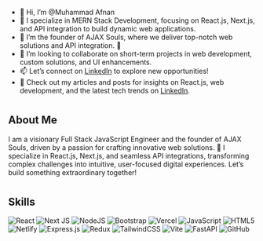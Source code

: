 <ul>
<li>👋 Hi, I’m @Muhammad Afnan</li>
<li>👀 I specialize in MERN Stack Development, focusing on React.js, Next.js, and API integration to build dynamic web applications.</li>
<li>🌱 I’m the founder of AJAX Souls, where we deliver top-notch web solutions and API integration. 🚀</li>
<li>💞 I’m looking to collaborate on short-term projects in web development, custom solutions, and UI enhancements.</li>
<li>📫 Let’s connect on <a href="https://www.linkedin.com/in/muhammad-afnan-944989212/">LinkedIn</a> to explore new opportunities!</li>
<li>📝 Check out my articles and posts for insights on React.js, web development, and the latest tech trends on <a href="https://www.linkedin.com/in/muhammad-afnan-944989212/">LinkedIn</a>.</li>
</ul>

# <h2>About Me</h2>
I am a visionary Full Stack JavaScript Engineer and the founder of AJAX Souls, driven by a passion for crafting innovative web solutions. 🚀 I specialize in React.js, Next.js, and seamless API integrations, transforming complex challenges into intuitive, user-focused digital experiences. Let’s build something extraordinary together!

# <h2>Skills</h2>
![React](https://img.shields.io/badge/react-%2320232a.svg?style=for-the-badge&logo=react&logoColor=%2361DAFB) ![Next JS](https://img.shields.io/badge/Next-black?style=for-the-badge&logo=next.js&logoColor=white) ![NodeJS](https://img.shields.io/badge/node.js-6DA55F?style=for-the-badge&logo=node.js&logoColor=white) ![Bootstrap](https://img.shields.io/badge/bootstrap-%238511FA.svg?style=for-the-badge&logo=bootstrap&logoColor=white) ![Vercel](https://img.shields.io/badge/vercel-%23000000.svg?style=for-the-badge&logo=vercel&logoColor=white) ![JavaScript](https://img.shields.io/badge/javascript-%23323330.svg?style=for-the-badge&logo=javascript&logoColor=%23F7DF1E) ![HTML5](https://img.shields.io/badge/html5-%23E34F26.svg?style=for-the-badge&logo=html5&logoColor=white) ![Netlify](https://img.shields.io/badge/netlify-%23000000.svg?style=for-the-badge&logo=netlify&logoColor=#00C7B7) ![Express.js](https://img.shields.io/badge/express.js-%23404d59.svg?style=for-the-badge&logo=express&logoColor=%2361DAFB) ![Redux](https://img.shields.io/badge/redux-%23593d88.svg?style=for-the-badge&logo=redux&logoColor=white) ![TailwindCSS](https://img.shields.io/badge/tailwindcss-%2338B2AC.svg?style=for-the-badge&logo=tailwind-css&logoColor=white) ![Vite](https://img.shields.io/badge/vite-%23646CFF.svg?style=for-the-badge&logo=vite&logoColor=white) ![FastAPI](https://img.shields.io/badge/FastAPI-005571?style=for-the-badge&logo=fastapi) ![GitHub](https://img.shields.io/badge/github-%23121011.svg?style=for-the-badge&logo=github&logoColor=white)



